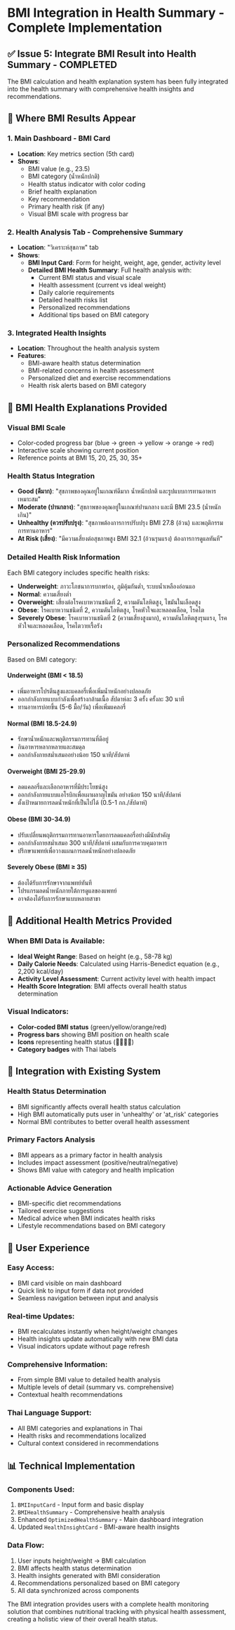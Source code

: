 # BMI Integration in Health Summary - Complete Implementation

## ✅ Issue 5: Integrate BMI Result into Health Summary - COMPLETED

The BMI calculation and health explanation system has been fully integrated into the health summary with comprehensive health insights and recommendations.

## 📍 **Where BMI Results Appear**

### 1. **Main Dashboard - BMI Card**
- **Location**: Key metrics section (5th card)
- **Shows**:
  - BMI value (e.g., 23.5)
  - BMI category (น้ำหนักปกติ)
  - Health status indicator with color coding
  - Brief health explanation
  - Key recommendation
  - Primary health risk (if any)
  - Visual BMI scale with progress bar

### 2. **Health Analysis Tab - Comprehensive Summary**
- **Location**: "วิเคราะห์สุขภาพ" tab
- **Shows**:
  - **BMI Input Card**: Form for height, weight, age, gender, activity level
  - **Detailed BMI Health Summary**: Full health analysis with:
    - Current BMI status and visual scale
    - Health assessment (current vs ideal weight)
    - Daily calorie requirements
    - Detailed health risks list
    - Personalized recommendations
    - Additional tips based on BMI category

### 3. **Integrated Health Insights**
- **Location**: Throughout the health analysis system
- **Features**:
  - BMI-aware health status determination
  - BMI-related concerns in health assessment
  - Personalized diet and exercise recommendations
  - Health risk alerts based on BMI category

## 🔬 **BMI Health Explanations Provided**

### **Visual BMI Scale**
- Color-coded progress bar (blue → green → yellow → orange → red)
- Interactive scale showing current position
- Reference points at BMI 15, 20, 25, 30, 35+

### **Health Status Integration**
- **Good (ดีมาก)**: "สุขภาพของคุณอยู่ในเกณฑ์ดีมาก น้ำหนักปกติ และรูปแบบการทานอาหารเหมาะสม"
- **Moderate (ปานกลาง)**: "สุขภาพของคุณอยู่ในเกณฑ์ปานกลาง และมี BMI 23.5 (น้ำหนักเกิน)"
- **Unhealthy (ควรปรับปรุง)**: "สุขภาพต้องการการปรับปรุง BMI 27.8 (อ้วน) และพฤติกรรมการทานอาหาร"
- **At Risk (เสี่ยง)**: "มีความเสี่ยงต่อสุขภาพสูง BMI 32.1 (อ้วนรุนแรง) ต้องการการดูแลทันที"

### **Detailed Health Risk Information**
Each BMI category includes specific health risks:
- **Underweight**: ภาวะโภชนาการบกพร่อง, ภูมิคุ้มกันต่ำ, ระบบน้ำเหลืองอ่อนแอ
- **Normal**: ความเสี่ยงต่ำ
- **Overweight**: เสี่ยงต่อโรคเบาหวานชนิดที่ 2, ความดันโลหิตสูง, ไขมันในเลือดสูง
- **Obese**: โรคเบาหวานชนิดที่ 2, ความดันโลหิตสูง, โรคหัวใจและหลอดเลือด, โรคไต
- **Severely Obese**: โรคเบาหวานชนิดที่ 2 (ความเสี่ยงสูงมาก), ความดันโลหิตสูงรุนแรง, โรคหัวใจและหลอดเลือด, โรคไตวายเรื้อรัง

### **Personalized Recommendations**
Based on BMI category:

#### **Underweight (BMI < 18.5)**
- เพิ่มอาหารโปรตีนสูงและแคลอรี่เพื่อเพิ่มน้ำหนักอย่างปลอดภัย
- ออกกำลังกายแบบกำลังเพื่อสร้างกล้ามเนื้อ สัปดาห์ละ 3 ครั้ง ครั้งละ 30 นาที
- ทานอาหารบ่อยขึ้น (5-6 มื้อ/วัน) เพื่อเพิ่มแคลอรี่

#### **Normal (BMI 18.5-24.9)**
- รักษาน้ำหนักและพฤติกรรมการทานที่ดีอยู่
- กินอาหารหลากหลายและสมดุล
- ออกกำลังกายสม่ำเสมออย่างน้อย 150 นาที/สัปดาห์

#### **Overweight (BMI 25-29.9)**
- ลดแคลอรี่และเลือกอาหารที่มีประโยชน์สูง
- ออกกำลังกายแบบแอโรบิกเพื่อเผาผลาญไขมัน อย่างน้อย 150 นาที/สัปดาห์
- ตั้งเป้าหมายการลดน้ำหนักที่เป็นไปได้ (0.5-1 กก./สัปดาห์)

#### **Obese (BMI 30-34.9)**
- ปรับเปลี่ยนพฤติกรรมการทานอาหารโดยการลดแคลอรี่อย่างมีนัยสำคัญ
- ออกกำลังกายสม่ำเสมอ 300 นาที/สัปดาห์ ผสมกับการควบคุมอาหาร
- ปรึกษาแพทย์เพื่อวางแผนการลดน้ำหนักอย่างปลอดภัย

#### **Severely Obese (BMI ≥ 35)**
- ต้องได้รับการรักษาจากแพทย์ทันที
- โปรแกรมลดน้ำหนักภายใต้การดูแลของแพทย์
- อาจต้องได้รับการรักษาแบบหลายสาขา

## 🎯 **Additional Health Metrics Provided**

### **When BMI Data is Available:**
- **Ideal Weight Range**: Based on height (e.g., 58-78 kg)
- **Daily Calorie Needs**: Calculated using Harris-Benedict equation (e.g., 2,200 kcal/day)
- **Activity Level Assessment**: Current activity level with health impact
- **Health Score Integration**: BMI affects overall health status determination

### **Visual Indicators:**
- **Color-coded BMI status** (green/yellow/orange/red)
- **Progress bars** showing BMI position on health scale
- **Icons** representing health status (🎉😊😐😟)
- **Category badges** with Thai labels

## 🔗 **Integration with Existing System**

### **Health Status Determination**
- BMI significantly affects overall health status calculation
- High BMI automatically puts user in 'unhealthy' or 'at_risk' categories
- Normal BMI contributes to better overall health assessment

### **Primary Factors Analysis**
- BMI appears as a primary factor in health analysis
- Includes impact assessment (positive/neutral/negative)
- Shows BMI value with category and health implication

### **Actionable Advice Generation**
- BMI-specific diet recommendations
- Tailored exercise suggestions
- Medical advice when BMI indicates health risks
- Lifestyle recommendations based on BMI category

## 📱 **User Experience**

### **Easy Access:**
- BMI card visible on main dashboard
- Quick link to input form if data not provided
- Seamless navigation between input and analysis

### **Real-time Updates:**
- BMI recalculates instantly when height/weight changes
- Health insights update automatically with new BMI data
- Visual indicators update without page refresh

### **Comprehensive Information:**
- From simple BMI value to detailed health analysis
- Multiple levels of detail (summary vs. comprehensive)
- Contextual health recommendations

### **Thai Language Support:**
- All BMI categories and explanations in Thai
- Health risks and recommendations localized
- Cultural context considered in recommendations

## 📊 **Technical Implementation**

### **Components Used:**
1. `BMIInputCard` - Input form and basic display
2. `BMIHealthSummary` - Comprehensive health analysis
3. Enhanced `OptimizedHealthSummary` - Main dashboard integration
4. Updated `HealthInsightCard` - BMI-aware health insights

### **Data Flow:**
1. User inputs height/weight → BMI calculation
2. BMI affects health status determination
3. Health insights generated with BMI consideration
4. Recommendations personalized based on BMI category
5. All data synchronized across components

The BMI integration provides users with a complete health monitoring solution that combines nutritional tracking with physical health assessment, creating a holistic view of their overall health status.